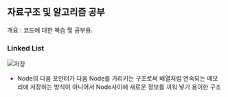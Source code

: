 ## 자료구조 및 알고리즘 공부
개요 : 코드에 대한 복습 및 공부용.

### Linked List
![저장](https://user-images.githubusercontent.com/93506849/198925568-e8d42ee6-1757-4ead-851a-a4c5c2adf954.JPG)
- Node의 다음 포인터가 다음 Node를 가리키는 구조로써 배열처럼 연속되는 메모리에 저장하는 방식이 아니어서 Node사이에 새로운 정보를 끼워 넣기 용이한 구조
